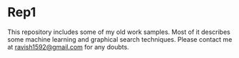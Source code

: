 Rep1
===============
This repository includes some of my old work samples. 
Most of it describes some machine learning and graphical search techniques.
Please contact me at ravish1592@gmail.com for any doubts.
